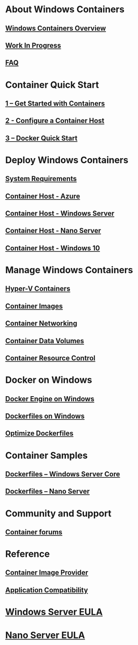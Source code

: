# About Windows Containers
## [Windows Containers Overview](about/about_overview.md)
## [Work In Progress](about/work_in_progress.md)
## [FAQ](about/faq.md)

# Container Quick Start
## [1 – Get Started with Containers](quick_start/quick_start.md)
## [2 - Configure a Container Host](quick_start/quick_start_configure_host.md)
## [3 – Docker Quick Start](quick_start/manage_docker.md)

# Deploy Windows Containers
## [System Requirements](deployment/system_requirements.md)
## [Container Host - Azure](deployment/azure_setup.md)
## [Container Host - Windows Server](deployment/deployment.md)
## [Container Host - Nano Server](deployment/deployment_nano.md)
## [Container Host - Windows 10](deployment/deployment_Windows10.md)

# Manage Windows Containers
## [Hyper-V Containers](management/hyperv_container.md)
## [Container Images](management/manage_images.md)
## [Container Networking](management/container_networking.md)
## [Container Data Volumes](management/manage_data.md)
## [Container Resource Control](management/manage_resources.md)

# Docker on Windows
## [Docker Engine on Windows](deployment/docker_windows.md)
## [Dockerfiles on Windows](docker/manage_windows_dockerfile.md)
## [Optimize Dockerfiles](docker/optimize_windows_dockerfile.md)

# Container Samples
## [Dockerfiles – Windows Server Core](https://github.com/Microsoft/Virtualization-Documentation/tree/master/windows-container-samples/windowsservercore)
## [Dockerfiles – Nano Server](https://github.com/Microsoft/Virtualization-Documentation/tree/master/windows-container-samples/nanoserver)

# Community and Support
## [Container forums](https://social.msdn.microsoft.com/Forums/en-US/home?forum=windowscontainers)

# Reference
## [Container Image Provider](https://github.com/PowerShell/ContainerProvider)
## [Application Compatibility](reference/app_compat.md)
# [Windows Server EULA](EULA.md)
# [Nano Server EULA](Nano_EULA.md)

